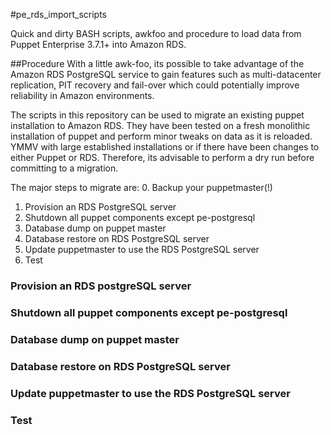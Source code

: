 #pe_rds_import_scripts

Quick and dirty BASH scripts, awkfoo and procedure to load data from Puppet 
Enterprise 3.7.1+ into Amazon RDS.

##Procedure
With a little awk-foo, its possible to take advantage of the Amazon RDS 
PostgreSQL service to gain features such as multi-datacenter replication, PIT
recovery and fail-over which could potentially improve reliability in Amazon
environments.

The scripts in this repository can be used to migrate an existing puppet 
installation to Amazon RDS.  They have been tested on a fresh monolithic 
installation of puppet and perform minor tweaks on data as it is reloaded. 
YMMV with large established installations or if there have been changes to 
either Puppet or RDS.  Therefore, its advisable to perform a dry run before 
committing to a migration.

The major steps to migrate are:
0.   Backup your puppetmaster(!)
1.   Provision an RDS PostgreSQL server
2.   Shutdown all puppet components except pe-postgresql
3.   Database dump on puppet master
4.   Database restore on RDS PostgreSQL server
5.   Update puppetmaster to use the RDS PostgreSQL server
6.   Test

### Provision an RDS postgreSQL server
### Shutdown all puppet components except pe-postgresql
### Database dump on puppet master
### Database restore on RDS PostgreSQL server
### Update puppetmaster to use the RDS PostgreSQL server
### Test

